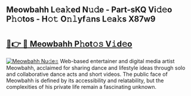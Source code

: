 ## Meowbahh L𝚎a𝚔ed N𝚞𝚍e - Part-sKQ Vi𝚍𝚎o P𝚑𝚘tos - H𝚘𝚝 O𝚗𝚕yf𝚊ns L𝚎a𝚔s X87w9

# <h2><a href="http://kfcr7w.oniu.top/?m=Meowbahh">🔗👉 🔴 Meowbahh P𝚑ot𝚘𝚜 V𝚒d𝚎o</a></h2>

[![Meowbahh Nu𝚍e𝚜](https://i.imgur.com/0qMVB7G.gif)](http://kfcr7w.oniu.top/?m=Meowbahh)
Web-based entertainer and digital media artist Meowbahh, acclaimed for sharing dance and lifestyle ideas through solo and collaborative dance acts and short videos. The public face of Meowbahh is defined by its accessibility and relatability, but the complexities of his private life remain a fascinating unknown.  
